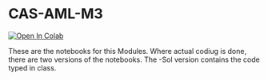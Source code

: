 # CAS-AML-M3

[![Open In Colab](https://colab.research.google.com/assets/colab-badge.svg)](https://colab.research.google.com/github/sigvehaug/CAS-AML-M3)

These are the notebooks for this Modules. Where actual codiug is done, there are two versions of the notebooks. The -Sol version contains the code typed in class.
